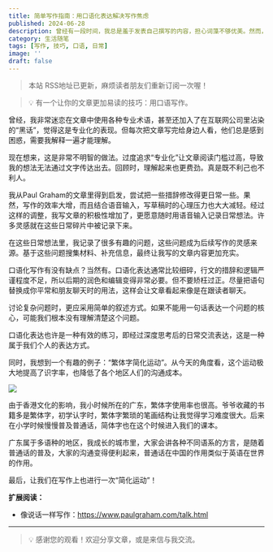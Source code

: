 ```yaml
---
title: 简单写作指南：用口语化表达解决写作焦虑
published: 2024-06-28
description: 曾经有一段时间，我总是羞于发表自己撰写的内容，担心词藻不够优美。然而，对读者而言，易读性比高深的表达更为重要。一个让文章更加易读的技巧是：用口语化的方式进行写作。
category: 生活随笔
tags: [写作, 技巧, 口语, 日常]
image: ''
draft: false
---
```


> 本站 RSS地址已更新，麻烦读者朋友们重新订阅一次喔！

> 💡 有一个让你的文章更加易读的技巧：用口语写作。

曾经，我非常迷恋在文章中使用各种专业术语，甚至还加入了在互联网公司里沾染的“黑话”，觉得这是专业化的表现。但每次把文章写完给身边人看，他们总是感到困惑，需要我解释一遍才能理解。

现在想来，这是非常不明智的做法。过度追求“专业化”让文章阅读门槛过高，导致我的想法无法通过文字传达出去。回顾时，理解起来也更费劲。真是既不利己也不利人。

我从Paul Graham的文章里得到启发，尝试把一些措辞修改得更日常一些。果然，写作的效率大增，而且结合语音输入，写草稿时的心理压力也大大减轻。经过这样的调整，我写文章的积极性增加了，更愿意随时用语音输入记录日常想法。许多灵感就在这些日常碎片中被记录下来。

在这些日常想法里，我记录了很多有趣的问题，这些问题成为后续写作的灵感来源。基于这些问题搜集材料、补充信息，最终让我写的文章内容更加充实。

口语化写作有没有缺点？当然有。口语化表达通常比较细碎，行文的措辞和逻辑严谨程度不足，所以后期的润色和编辑变得非常必要。但不要矫枉过正。尽量把语句替换成你平常和朋友聊天时的用法，这样会让文章看起来像是在跟读者聊天。

讨论复杂问题时，更应采用简单的叙述方式。如果不能用一句话表达一个问题的核心，可能我们根本没有理解清楚这个问题。

口语化表达也许是一种有效的练习，即经过深度思考后的日常交流表达，这是一种属于我们个人的表达方式。

同时，我想到一个有趣的例子：“繁体字简化运动”。从今天的角度看，这个运动极大地提高了识字率，也降低了各个地区人们的沟通成本。

![](https://blog-1259751088.cos.ap-shanghai.myqcloud.com/20250104154227788.png?imageSlim)

由于香港文化的影响，我小时候所在的广东，繁体字使用率也很高。爷爷收藏的书籍多是繁体字，初学认字时，繁体字繁琐的笔画结构让我觉得学习难度很大。后来在小学时候慢慢普及普通话，简体字也在这个时候进入我们的课本。

广东属于多语种的地区，我成长的城市里，大家会讲各种不同语系的方言，是随着普通话的普及，大家的沟通变得便利起来，普通话在中国的作用类似于英语在世界的作用。

最后，让我们在写作上也进行一次“简化运动”！

**扩展阅读：**

- 像说话一样写作：https://www.paulgraham.com/talk.html

---

> 💡 感谢您的观看！欢迎分享文章，或是来信与我交流。